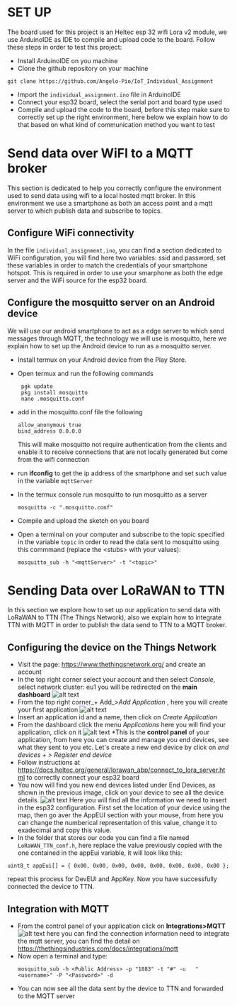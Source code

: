 
# SET UP 

The board used for this project is an Heltec esp 32 wifi Lora v2 module, we use ArduinoIDE as IDE to compile and upload code to the board.
Follow these steps in order to test this project: 

* Install ArduinoIDE on you machine 
* Clone the github repository on your machine 
```
git clone https://github.com/Angelo-Pio/IoT_Individual_Assignment
```
* Import the `individual_assignment.ino` file in ArduinoIDE
* Connect your esp32 board, select the serial port and board type used 
* Compile and upload the code to the board, before this step make sure to correctly set up the right environment, here below we explain how to do that based on what kind of communication method you want to test

# Send data over WiFI to a MQTT broker 
This section is dedicated to help you correctly configure the environment used to send data using wifi to a local hosted mqtt broker.
In this environment we use a smartphone as both an access point and a mqtt server to which publish data and subscribe to topics.  
## Configure WiFi connectivity

In the file `individual_assignment.ino`, you can find a section dedicated to WiFi configuration, you will find here two variables: ssid and password, set these variables in order to match the credentials of your smartphone hotspot.
This is required in order to use your smarphone as both the edge server and the WiFi source for the esp32 board.

## Configure the mosquitto server on an Android device

We will use our android smartphone to act as a edge server to which send messages through MQTT, the technology we will use is mosquitto, here we explain how to set up the Android device to run as a mosquitto server.

* Install termux on your Android device from the Play Store.
* Open termux and run the following commands
   ```
    pgk update
    pkg install mosquitto
    nano .mosquitto.conf
    ```
* add in the mosquitto.conf file the following
    ```
    allow_anonymous true
    bind_address 0.0.0.0
    ```
    This will make mosquitto not require authentication from the clients and enable it to receive connections that are not locally generated but come from the wifi connection
* run **ifconfig** to get the ip address of the smartphone and set such value in the variable `mqttServer`
* In the termux console run mosquitto to run mosquitto as a server
  ```
  mosquitto -c ".mosquitto.conf"
  ```

* Compile and upload the sketch on you board
* Open a terminal on your computer and subscribe to the topic specified in the variable `topic` in order to read the data sent to mosquitto using this commmand (replace the \<stubs\> with your values):
    ```
    mosquitto_sub -h "<mqttServer>" -t "<topic>" 
    ```

# Sending Data over LoRaWAN to TTN

In this section we explore how to set up our application to send data with LoRaWAN to TTN (The Things Network), also we explain how to integrate TTN with MQTT in order to publish the data send to TTN to a MQTT broker.

## Configuring the device on the Things Network

* Visit the page: https://www.thethingsnetwork.org/ and create an account
* In the top right corner select your account and then select _Console_, select network cluster: eu1 you will be redirected on the __main dashboard__
![alt text](src/pic1.png)
* From the top right corner_+ Add_\>_Add Application_ , here you will create your first application
![alt text](src/pic2.png)
* Insert an application id and a name, then click on _Create Application_
* From the dashboard click the menu _Applications_ here you will find your application, click on it 
![alt text](src/pic3.png)
*This is the __control panel__ of your application, from here you can create and manage you end devices, see what they sent to you etc. Let's create a new end device by click on _end devices + > Register end device_
* Follow instructions at https://docs.heltec.org/general/lorawan_abp/connect_to_lora_server.html to correctly connect your esp32 board
* You now will find you new end devices listed under End Devices, as shown in the previous image, click on your device to see all the device details.
![alt text](src/pic4.png)
Here you will find all the information we need to insert in the esp32 configuration. First set the location of your device using the map, then go aver the AppEUI section with your mouse, from here you can change the numberical representation of this value, change it to exadecimal and copy this value.
* In the folder that stores our code you can find a file named `LoRaWAN_TTN_conf.h`, here replace the value previously copied with the one contained in the appEui variable, it will look like this:

```
uint8_t appEui[] = { 0x00, 0x00, 0x00, 0x00, 0x00, 0x00, 0x00, 0x00 };
```

repeat this process for DevEUI and AppKey.
Now you have successfully connected the device to TTN.

## Integration with MQTT

* From the control panel of your application click on __Integrations>MQTT__
![alt text](src/pic5.png)
 here you can find the connection information need to integrate the mqtt server, you can find the detail on https://thethingsindustries.com/docs/integrations/mqtt
* Now open a terminal and type:
  ```
  mosquitto_sub -h <Public Address> -p "1883" -t "#" -u   "<username>" -P "<Password>" -d 
  ```
* You can now see all the data sent by the device to TTN and forwarded to the MQTT server
